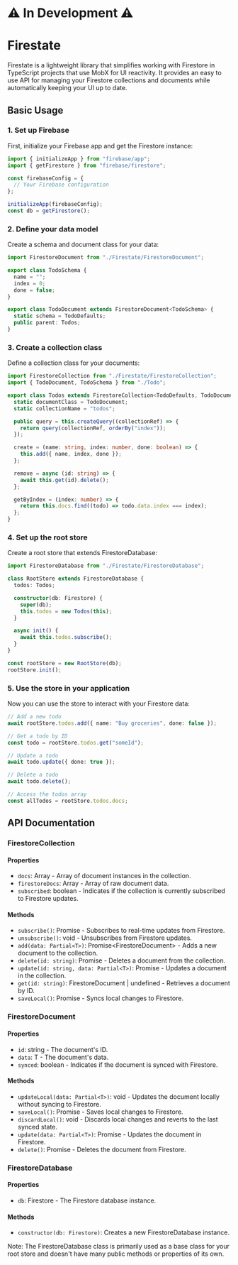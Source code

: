 # ⚠ In Development ⚠

# Firestate

Firestate is a lightweight library that simplifies working with Firestore in TypeScript projects that use MobX for UI reactivity. It provides an easy to use API for managing your Firestore collections and documents while automatically keeping your UI up to date.

## Basic Usage

### 1. Set up Firebase

First, initialize your Firebase app and get the Firestore instance:

```ts
import { initializeApp } from "firebase/app";
import { getFirestore } from "firebase/firestore";

const firebaseConfig = {
  // Your Firebase configuration
};

initializeApp(firebaseConfig);
const db = getFirestore();
```

### 2. Define your data model

Create a schema and document class for your data:

```ts
import FirestoreDocument from "./Firestate/FirestoreDocument";

export class TodoSchema {
  name = "";
  index = 0;
  done = false;
}

export class TodoDocument extends FirestoreDocument<TodoSchema> {
  static schema = TodoDefaults;
  public parent: Todos;
}
```

### 3. Create a collection class

Define a collection class for your documents:

```ts
import FirestoreCollection from "./Firestate/FirestoreCollection";
import { TodoDocument, TodoSchema } from "./Todo";

export class Todos extends FirestoreCollection<TodoDefaults, TodoDocument> {
  static documentClass = TodoDocument;
  static collectionName = "todos";

  public query = this.createQuery((collectionRef) => {
    return query(collectionRef, orderBy("index"));
  });

  create = (name: string, index: number, done: boolean) => {
    this.add({ name, index, done });
  };

  remove = async (id: string) => {
    await this.get(id).delete();
  };

  getByIndex = (index: number) => {
    return this.docs.find((todo) => todo.data.index === index);
  };
}
```

### 4. Set up the root store

Create a root store that extends FirestoreDatabase:

```ts
import FirestoreDatabase from "./Firestate/FirestoreDatabase";

class RootStore extends FirestoreDatabase {
  todos: Todos;

  constructor(db: Firestore) {
    super(db);
    this.todos = new Todos(this);
  }

  async init() {
    await this.todos.subscribe();
  }
}

const rootStore = new RootStore(db);
rootStore.init();
```

### 5. Use the store in your application

Now you can use the store to interact with your Firestore data:

```ts
// Add a new todo
await rootStore.todos.add({ name: "Buy groceries", done: false });

// Get a todo by ID
const todo = rootStore.todos.get("someId");

// Update a todo
await todo.update({ done: true });

// Delete a todo
await todo.delete();

// Access the todos array
const allTodos = rootStore.todos.docs;
```

## API Documentation

### FirestoreCollection

#### Properties
- `docs`: Array<FirestoreDocument> - Array of document instances in the collection.
- `firestoreDocs`: Array<T> - Array of raw document data.
- `subscribed`: boolean - Indicates if the collection is currently subscribed to Firestore updates.

#### Methods
- `subscribe()`: Promise<void> - Subscribes to real-time updates from Firestore.
- `unsubscribe()`: void - Unsubscribes from Firestore updates.
- `add(data: Partial<T>)`: Promise<FirestoreDocument<T>> - Adds a new document to the collection.
- `delete(id: string)`: Promise<void> - Deletes a document from the collection.
- `update(id: string, data: Partial<T>)`: Promise<void> - Updates a document in the collection.
- `get(id: string)`: FirestoreDocument<T> | undefined - Retrieves a document by ID.
- `saveLocal()`: Promise<void> - Syncs local changes to Firestore.

### FirestoreDocument

#### Properties
- `id`: string - The document's ID.
- `data`: T - The document's data.
- `synced`: boolean - Indicates if the document is synced with Firestore.

#### Methods
- `updateLocal(data: Partial<T>)`: void - Updates the document locally without syncing to Firestore.
- `saveLocal()`: Promise<void> - Saves local changes to Firestore.
- `discardLocal()`: void - Discards local changes and reverts to the last synced state.
- `update(data: Partial<T>)`: Promise<void> - Updates the document in Firestore.
- `delete()`: Promise<void> - Deletes the document from Firestore.

### FirestoreDatabase

#### Properties
- `db`: Firestore - The Firestore database instance.

#### Methods
- `constructor(db: Firestore)`: Creates a new FirestoreDatabase instance.

Note: The FirestoreDatabase class is primarily used as a base class for your root store and doesn't have many public methods or properties of its own.